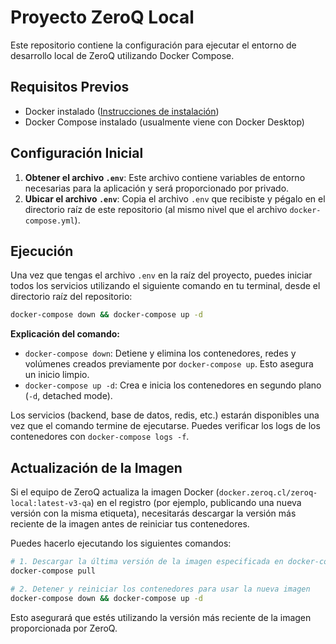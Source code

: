 # Proyecto ZeroQ Local

Este repositorio contiene la configuración para ejecutar el entorno de desarrollo local de ZeroQ utilizando Docker Compose.

## Requisitos Previos

- Docker instalado ([Instrucciones de instalación](https://docs.docker.com/get-docker/))
- Docker Compose instalado (usualmente viene con Docker Desktop)

## Configuración Inicial

1.  **Obtener el archivo `.env`**: Este archivo contiene variables de entorno necesarias para la aplicación y será proporcionado por privado.
2.  **Ubicar el archivo `.env`**: Copia el archivo `.env` que recibiste y pégalo en el directorio raíz de este repositorio (al mismo nivel que el archivo `docker-compose.yml`).

## Ejecución

Una vez que tengas el archivo `.env` en la raíz del proyecto, puedes iniciar todos los servicios utilizando el siguiente comando en tu terminal, desde el directorio raíz del repositorio:

```bash
docker-compose down && docker-compose up -d
```

**Explicación del comando:**

- `docker-compose down`: Detiene y elimina los contenedores, redes y volúmenes creados previamente por `docker-compose up`. Esto asegura un inicio limpio.
- `docker-compose up -d`: Crea e inicia los contenedores en segundo plano (`-d`, detached mode).

Los servicios (backend, base de datos, redis, etc.) estarán disponibles una vez que el comando termine de ejecutarse. Puedes verificar los logs de los contenedores con `docker-compose logs -f`.

## Actualización de la Imagen

Si el equipo de ZeroQ actualiza la imagen Docker (`docker.zeroq.cl/zeroq-local:latest-v3-qa`) en el registro (por ejemplo, publicando una nueva versión con la misma etiqueta), necesitarás descargar la versión más reciente de la imagen antes de reiniciar tus contenedores.

Puedes hacerlo ejecutando los siguientes comandos:

```bash
# 1. Descargar la última versión de la imagen especificada en docker-compose.yml
docker-compose pull

# 2. Detener y reiniciar los contenedores para usar la nueva imagen
docker-compose down && docker-compose up -d
```

Esto asegurará que estés utilizando la versión más reciente de la imagen proporcionada por ZeroQ.
